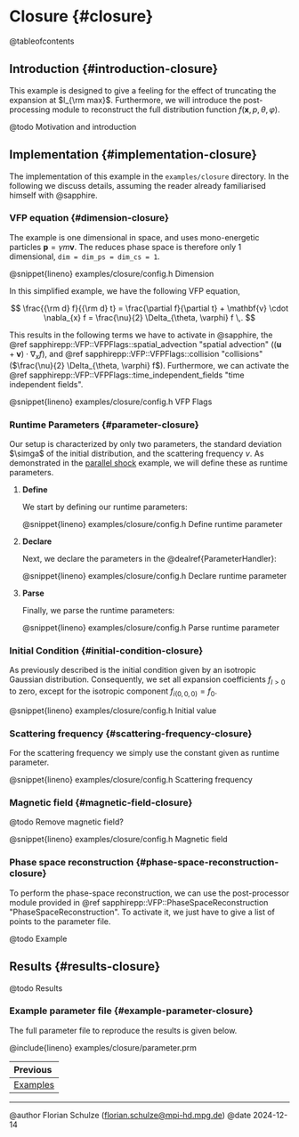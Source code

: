 # Closure {#closure}

@tableofcontents

## Introduction {#introduction-closure}

This example is designed to give a feeling
for the effect of truncating the expansion at $l_{\rm max}$.
Furthermore, we will introduce the post-processing module
to reconstruct the full distribution function
$f(\mathbf{x}, p, \theta, \varphi)$.

@todo Motivation and introduction

## Implementation {#implementation-closure}

The implementation of this example in the `examples/closure` directory.
In the following we discuss details,
assuming the reader already familiarised himself with @sapphire.

### VFP equation {#dimension-closure}

The example is one dimensional in space,
and uses mono-energetic particles $\mathbf{p} = \gamma m \mathbf{v}$.
The reduces phase space is therefore only 1 dimensional,
`dim = dim_ps = dim_cs = 1`.

@snippet{lineno} examples/closure/config.h Dimension

In this simplified example, we have the following VFP equation,

$$
  \frac{{\rm d} f}{{\rm d} t} =
  \frac{\partial f}{\partial t} + \mathbf{v} \cdot \nabla_{x} f =
  \frac{\nu}{2} \Delta_{\theta, \varphi} f \,.
$$

This results in the following terms we have to activate in @sapphire,
the @ref sapphirepp::VFP::VFPFlags::spatial_advection "spatial advection"
($(\mathbf{u} + \mathbf{v}) \cdot \nabla_{x} f$),
and @ref sapphirepp::VFP::VFPFlags::collision "collisions"
($\frac{\nu}{2} \Delta_{\theta, \varphi} f$).
Furthermore, we can activate the
@ref sapphirepp::VFP::VFPFlags::time_independent_fields "time independent fields".

@snippet{lineno} examples/closure/config.h VFP Flags

### Runtime Parameters {#parameter-closure}

Our setup is characterized by only two parameters,
the standard deviation $\simga$ of the initial distribution,
and the scattering frequency $\nu$.
As demonstrated in the [parallel shock](#parallel-shock) example,
we will define these as runtime parameters.

1. **Define**

   We start by defining our runtime parameters:

   @snippet{lineno} examples/closure/config.h Define runtime parameter

2. **Declare**
  
   Next, we declare the parameters in the @dealref{ParameterHandler}:

   @snippet{lineno} examples/closure/config.h Declare runtime parameter

3. **Parse**

   Finally, we parse the runtime parameters:

   @snippet{lineno} examples/closure/config.h Parse runtime parameter

### Initial Condition {#initial-condition-closure}

As previously described is the initial condition given by
an isotropic Gaussian distribution.
Consequently, we set all expansion coefficients $f_{l>0}$ to zero,
except for the isotropic component $f_{i(0,0,0)} = f_0$.

@snippet{lineno} examples/closure/config.h Initial value

### Scattering frequency {#scattering-frequency-closure}

For the scattering frequency we simply use the constant
given as runtime parameter.

@snippet{lineno} examples/closure/config.h Scattering frequency

### Magnetic field {#magnetic-field-closure}

@todo Remove magnetic field?

@snippet{lineno} examples/closure/config.h Magnetic field

### Phase space reconstruction {#phase-space-reconstruction-closure}

To perform the phase-space reconstruction,
we can use the post-processor module provided in
@ref sapphirepp::VFP::PhaseSpaceReconstruction "PhaseSpaceReconstruction".
To activate it,
we just have to give a list of points to the parameter file.

@todo Example

## Results {#results-closure}

@todo Results

### Example parameter file {#example-parameter-closure}

The full parameter file to reproduce the results is given below.

@include{lineno} examples/closure/parameter.prm

<div class="section_buttons">

| Previous              |
|:----------------------|
| [Examples](#examples) |

</div>

---

@author Florian Schulze (<florian.schulze@mpi-hd.mpg.de>)
@date 2024-12-14
